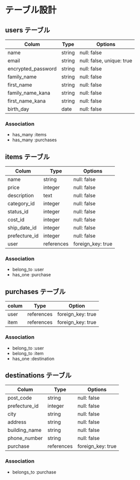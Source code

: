 # テーブル設計

## users  テーブル

| Colum              | Type    | Options                   |
| ------------------ | ------- | ------------------------- |
| name               | string  | null: false               |
| email              | string  | null: false, unique: true |
| encrypted_password | string  | null: false               |
| family_name        | string  | null: false               |
| first_name         | string  | null: false               |
| family_name_kana   | string  | null: false               |
| first_name_kana    | string  | null: false               |
| birth_day          | date    | null: false               |

### Association

- has_many :items
- has_many :purchases

## items  テーブル

| Colum              | Type    | Options         |
| ------------------ | ------- | --------------- |
| name          | string     | null: false       |
| price         | integer    | null: false       |
| description   | text       | null: false       |
| category_id   | integer    | null: false       |
| status_id     | integer    | null: false       |
| cost_id       | integer    | null: false       |
| ship_date_id  | integer    | null: false       |
| prefecture_id | integer    | null: false       |
| user          | references | foreign_key: true |

### Association

- belong_to :user
- has_one   :purchase

## purchases  テーブル

| colum       | Type                | Option            |
| ----------- | ------------------- | ----------------- |
| user        | references          | foreign_key: true |
| item        | references          | foreign_key: true |

### Association

- belong_to :user
- belong_to :item
- has_one   :destination


## destinations  テーブル

| Colum         | Type       | Options           |
| ------------- | ---------- | ----------------- |
| post_code     | string     | null: false       |
| prefecture_id | integer    | null: false       |
| city          | string     | null: false       |
| address       | string     | null: false       |
| building_name | string     | null: false       |
| phone_number  | string     | null: false       |
| purchase      | references | foreign_key: true |

### Association

- belongs_to   :purchase
